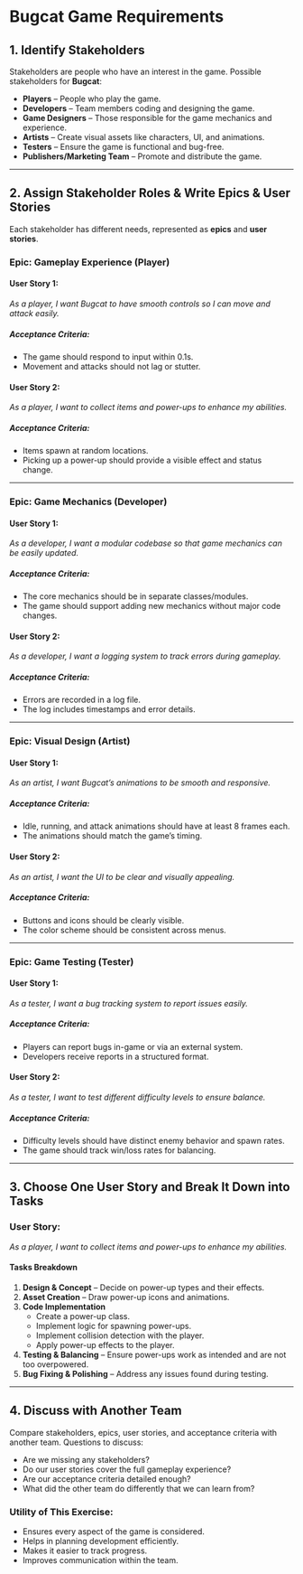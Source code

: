 # Bugcat Game Requirements

## 1. Identify Stakeholders 
Stakeholders are people who have an interest in the game. Possible stakeholders for **Bugcat**:

 - **Players** – People who play the game.
 - **Developers** – Team members coding and designing the game.
 - **Game Designers** – Those responsible for the game mechanics and experience.
 - **Artists** – Create visual assets like characters, UI, and animations.
 - **Testers** – Ensure the game is functional and bug-free.
 - **Publishers/Marketing Team** – Promote and distribute the game.

---

## 2. Assign Stakeholder Roles & Write Epics & User Stories 
Each stakeholder has different needs, represented as **epics** and **user stories**.

### **Epic: Gameplay Experience (Player)**

#### **User Story 1:**  
*As a player, I want Bugcat to have smooth controls so I can move and attack easily.*

##### **Acceptance Criteria:**
 - The game should respond to input within 0.1s.
 - Movement and attacks should not lag or stutter.

#### **User Story 2:**  
*As a player, I want to collect items and power-ups to enhance my abilities.*

##### **Acceptance Criteria:**
 - Items spawn at random locations.
 - Picking up a power-up should provide a visible effect and status change.

---

### **Epic: Game Mechanics (Developer)**

#### **User Story 1:**  
*As a developer, I want a modular codebase so that game mechanics can be easily updated.*

##### **Acceptance Criteria:**
 - The core mechanics should be in separate classes/modules.
 - The game should support adding new mechanics without major code changes.

#### **User Story 2:**  
*As a developer, I want a logging system to track errors during gameplay.*

##### **Acceptance Criteria:**
 - Errors are recorded in a log file.
 - The log includes timestamps and error details.

---

### **Epic: Visual Design (Artist)**

#### **User Story 1:**  
*As an artist, I want Bugcat’s animations to be smooth and responsive.*

##### **Acceptance Criteria:**
 - Idle, running, and attack animations should have at least 8 frames each.
 - The animations should match the game’s timing.

#### **User Story 2:**  
*As an artist, I want the UI to be clear and visually appealing.*

##### **Acceptance Criteria:**
 - Buttons and icons should be clearly visible.
 - The color scheme should be consistent across menus.

---

### **Epic: Game Testing (Tester)**

#### **User Story 1:**  
*As a tester, I want a bug tracking system to report issues easily.*

##### **Acceptance Criteria:**
 - Players can report bugs in-game or via an external system.
 - Developers receive reports in a structured format.

#### **User Story 2:**  
*As a tester, I want to test different difficulty levels to ensure balance.*

##### **Acceptance Criteria:**
 - Difficulty levels should have distinct enemy behavior and spawn rates.
 - The game should track win/loss rates for balancing.

---

## 3. Choose One User Story and Break It Down into Tasks 

### **User Story:**  
*As a player, I want to collect items and power-ups to enhance my abilities.*

#### **Tasks Breakdown**
1. **Design & Concept** – Decide on power-up types and their effects.
2. **Asset Creation** – Draw power-up icons and animations.
3. **Code Implementation**
    - Create a power-up class.
    - Implement logic for spawning power-ups.
    - Implement collision detection with the player.
    - Apply power-up effects to the player.
4. **Testing & Balancing** – Ensure power-ups work as intended and are not too overpowered.
5. **Bug Fixing & Polishing** – Address any issues found during testing.

---

## 4. Discuss with Another Team 
Compare stakeholders, epics, user stories, and acceptance criteria with another team. Questions to discuss:

 - Are we missing any stakeholders?
 - Do our user stories cover the full gameplay experience?
 - Are our acceptance criteria detailed enough?
 - What did the other team do differently that we can learn from?

### **Utility of This Exercise:**
 - Ensures every aspect of the game is considered.
 - Helps in planning development efficiently.
 - Makes it easier to track progress.
 - Improves communication within the team.


